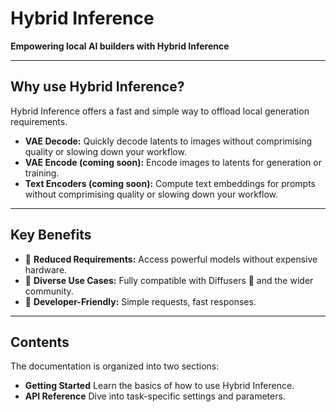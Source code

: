 <!--Copyright 2024 The HuggingFace Team. All rights reserved.

Licensed under the Apache License, Version 2.0 (the "License"); you may not use this file except in compliance with
the License. You may obtain a copy of the License at

http://www.apache.org/licenses/LICENSE-2.0

Unless required by applicable law or agreed to in writing, software distributed under the License is distributed on
an "AS IS" BASIS, WITHOUT WARRANTIES OR CONDITIONS OF ANY KIND, either express or implied. See the License for the
specific language governing permissions and limitations under the License.
-->

# Hybrid Inference

**Empowering local AI builders with Hybrid Inference**

---

## Why use Hybrid Inference?

Hybrid Inference offers a fast and simple way to offload local generation requirements.

* **VAE Decode:** Quickly decode latents to images without comprimising quality or slowing down your workflow.
* **VAE Encode (coming soon):** Encode images to latents for generation or training.
* **Text Encoders (coming soon):** Compute text embeddings for prompts without comprimising quality or slowing down your workflow.

---

## Key Benefits

- 🚀 **Reduced Requirements:** Access powerful models without expensive hardware.
- 🎯 **Diverse Use Cases:** Fully compatible with Diffusers 🧨 and the wider community.
- 🔧 **Developer-Friendly:** Simple requests, fast responses.

---

## Contents

The documentation is organized into two sections:

* **Getting Started** Learn the basics of how to use Hybrid Inference.
* **API Reference** Dive into task-specific settings and parameters.
